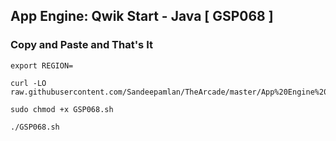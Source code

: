 ## App Engine: Qwik Start - Java [ GSP068 ]

### Copy and Paste and That's It

```
export REGION=
```


```
curl -LO raw.githubusercontent.com/Sandeepamlan/TheArcade/master/App%20Engine%20Qwik%20Start%20Java/GSP068.sh

sudo chmod +x GSP068.sh

./GSP068.sh
```

